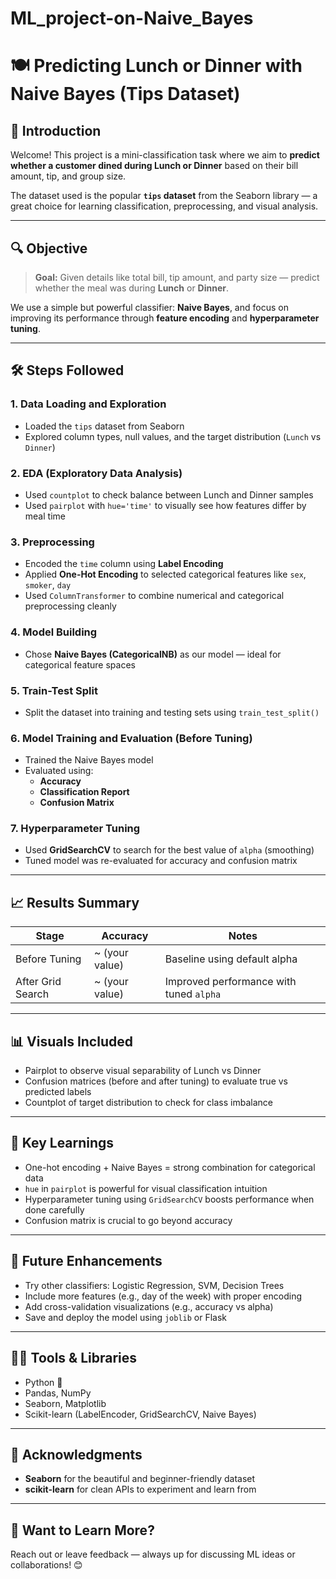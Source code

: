 # ML_project-on-Naive_Bayes
# 🍽️ Predicting Lunch or Dinner with Naive Bayes (Tips Dataset)

## 👋 Introduction

Welcome! This project is a mini-classification task where we aim to **predict whether a customer dined during Lunch or Dinner** based on their bill amount, tip, and group size.

The dataset used is the popular **`tips` dataset** from the Seaborn library — a great choice for learning classification, preprocessing, and visual analysis.

---

## 🔍 Objective

> **Goal:** Given details like total bill, tip amount, and party size — predict whether the meal was during **Lunch** or **Dinner**.

We use a simple but powerful classifier: **Naive Bayes**, and focus on improving its performance through **feature encoding** and **hyperparameter tuning**.

---

## 🛠️ Steps Followed

### 1. **Data Loading and Exploration**
- Loaded the `tips` dataset from Seaborn
- Explored column types, null values, and the target distribution (`Lunch` vs `Dinner`)

### 2. **EDA (Exploratory Data Analysis)**
- Used `countplot` to check balance between Lunch and Dinner samples
- Used `pairplot` with `hue='time'` to visually see how features differ by meal time

### 3. **Preprocessing**
- Encoded the `time` column using **Label Encoding**
- Applied **One-Hot Encoding** to selected categorical features like `sex`, `smoker`, `day`
- Used `ColumnTransformer` to combine numerical and categorical preprocessing cleanly

### 4. **Model Building**
- Chose **Naive Bayes (CategoricalNB)** as our model — ideal for categorical feature spaces

### 5. **Train-Test Split**
- Split the dataset into training and testing sets using `train_test_split()`

### 6. **Model Training and Evaluation (Before Tuning)**
- Trained the Naive Bayes model
- Evaluated using:
  - **Accuracy**
  - **Classification Report**
  - **Confusion Matrix**

### 7. **Hyperparameter Tuning**
- Used **GridSearchCV** to search for the best value of `alpha` (smoothing)
- Tuned model was re-evaluated for accuracy and confusion matrix

---

## 📈 Results Summary

| Stage              | Accuracy | Notes                           |
|-------------------|----------|----------------------------------|
| Before Tuning     | ~ (your value) | Baseline using default alpha       |
| After Grid Search | ~ (your value) | Improved performance with tuned `alpha` |

---

## 📊 Visuals Included

- Pairplot to observe visual separability of Lunch vs Dinner
- Confusion matrices (before and after tuning) to evaluate true vs predicted labels
- Countplot of target distribution to check for class imbalance

---

## 📌 Key Learnings

- One-hot encoding + Naive Bayes = strong combination for categorical data
- `hue` in `pairplot` is powerful for visual classification intuition
- Hyperparameter tuning using `GridSearchCV` boosts performance when done carefully
- Confusion matrix is crucial to go beyond accuracy

---

## 🧠 Future Enhancements

- Try other classifiers: Logistic Regression, SVM, Decision Trees
- Include more features (e.g., day of the week) with proper encoding
- Add cross-validation visualizations (e.g., accuracy vs alpha)
- Save and deploy the model using `joblib` or Flask

---

## 👨‍💻 Tools & Libraries

- Python 🐍
- Pandas, NumPy
- Seaborn, Matplotlib
- Scikit-learn (LabelEncoder, GridSearchCV, Naive Bayes)

---

## 🙌 Acknowledgments

- **Seaborn** for the beautiful and beginner-friendly dataset
- **scikit-learn** for clean APIs to experiment and learn from

---

## 💬 Want to Learn More?

Reach out or leave feedback — always up for discussing ML ideas or collaborations! 😊
